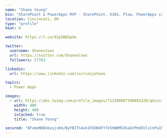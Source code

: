 ```yaml
---
name: "Shane Young"
bio: "SharePoint & PowerApps MVP - SharePoint, O365, Flow, PowerApps consulting? @PowerApps911 | Pure Snark? You found it."
location: Cincinnati, OH
type: "profile"
heat: 0

website: https://t.co/91p5BQ3pUe

twitter:
  username: ShanesCows
  url: https://twitter.com/ShanesCows
  followers: 17783

linkedin:
  url: https://www.linkedin.com/in/cincyshane

topics:
  - Power Apps

images:
  - url: https://pbs.twimg.com/profile_images/713100007398883329/qUzvsvQ3_400x400.jpg
    width: 400
    height: 400
    isCached: true
    title: "Shane Young"

secured: "8FvmeN6BnbzajvKm/ByFBITn4uk1FUOB4FY7e5hWOMS3kaGtPmUEUlcCnPa1NgUk8QO63WH09aA9E9RHW683QvLRgbNYp7vGHDQXdpd52+qU2JJxprw3Zl3y+KTtpYIAyp8Y6ut2nEmiE5VTd6LQqQ8E3Ch7il1ZnZyrBjztHZ2mY6I4roy8rySdtRnvjF5SOqyLPMqjpobLzttJJICcykqQl+KErI8wil8lmz04iv0ueJOWoWPgoEENzVengJ7k4m2iP5JE5o/2UFB9GZshVUC0uuO3/Ne0y8Urd2JNs9KfhoxDgfGP6jF3quCdIzDDlxnhcfT9ptQAfIHdgq88JrPlm6XV3ZA7NH5kNckJ9Ofmq3t6SDXW5fXtqxmmXtEhUDC+qOrCnpTTtwRp1pfu76lwuMPTCrB3DRgYkz+LVNs=;Xmt0oIJ42DujQu6x7yuRcw=="
---
```


